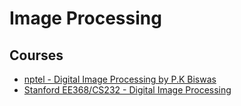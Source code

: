 # Image Processing

## Courses

* [nptel - Digital Image Processing by P.K Biswas](https://www.youtube.com/playlist?list=PL1F076D1A98071E24)
* [Stanford EE368/CS232 - Digital Image Processing](https://web.stanford.edu/class/ee368/index.html)
